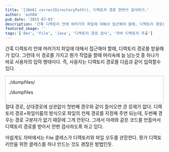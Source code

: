 ```yaml
---
title: '[JAVA] correctDirectoryPath(), 디렉토리 경로 한번더 검사하기.'
author: 'ash84'
pub_date: '2015-07-03'
description: '간혹 디렉토리 안에 여러가지 파일에 대해서 접근해야 할때, 디렉토리 경로를 받을때가 있다. 그런데 이 경로를 가지고 뭔가 작업을 할때 머리속에 늘 남는것 중 하나가 바로 사용자의 입력 행태이다. 즉, 사용자는 디렉토리 경로를 다음과 같이 입력할수 있다.'
featured_image: ''
tags: ['dev', 'File', 'Java', '디렉토리 경로 검사', '자바 디렉토리 추출']
---
```



<span style="font-size: 11pt; ">간혹 디렉토리 안에 여러가지 파일에 대해서 접근해야 할때, 디렉토리 경로를 받을때가 있다. 그런데 이 경로를 가지고 뭔가 작업을 할때 머리속에 늘 남는것 중 하나가 바로 사용자의 입력 행태이다. 즉, 사용자는 디렉토리 경로를 다음과 같이 입력할수 있다. </span>

<div class="txc-textbox" style="border: 1px solid rgb(203, 203, 203); background-color: rgb(255, 255, 255); padding: 10px; "><span style="font-size: 11pt; ">./dumpfiles/</span>

<span style="font-size: 11pt; ">./dumpfiles</span>

</div><span style="font-size: 11pt; ">절대 경로, 상대경로에 상관없이 첫번째 경우와 같이 들어오면 큰 문제가 없다. 디렉토리 경로+파일이름의 방식으로 파일의 전체 경로를 지정해 주면 되는데, 두번째 경우는 경로 구분자가 없기 때문에 그게 안된다. 그래서 아래와 같은 코드를 만들어서 디렉토리 경로를 받아서 한번 검사하도록 하고 있다. </span>

<script src="https://gist.github.com/4015494.js"></script>

<span style="font-size: 11pt; ">  
</span>

<span style="font-size: 11pt; ">아쉽게도 자바에서는 File 클래스가 디렉토리와 파일 모두를 관장한다. 뭔가 디렉토리만을 위한 클래스를 하나 만드는 것도 괜찮은 방법인듯. </span>



